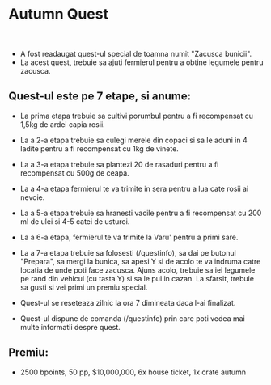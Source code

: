 # Autumn Quest <br><br>

- A fost readaugat quest-ul special de toamna numit "Zacusca bunicii".
- La acest quest, trebuie sa ajuti fermierul pentru a obtine legumele pentru zacusca.

## Quest-ul este pe 7 etape, si anume:
- La prima etapa trebuie sa cultivi porumbul pentru a fi recompensat cu 1,5kg de ardei capia rosii.
  
- La a 2-a etapa trebuie sa culegi merele din copaci si sa le aduni in 4 ladite pentru a fi recompensat cu 1kg de vinete.
  
- La a 3-a etapa trebuie sa plantezi 20 de rasaduri pentru a fi recompensat cu 500g de ceapa.
  
- La a 4-a etapa fermierul te va trimite in sera pentru a lua cate rosii ai nevoie.
  
- La a 5-a etapa trebuie sa hranesti vacile pentru a fi recompensat cu 200 ml de ulei si 4-5 catei de usturoi.
  
- La a 6-a etapa, fermierul te va trimite la Varu' pentru a primi sare.
  
- La a 7-a etapa trebuie sa folosesti (/questinfo), sa dai pe butonul "Prepara", sa mergi la bunica, sa apesi Y si de acolo te va indruma catre locatia de unde poti face zacusca. Ajuns acolo, trebuie sa iei legumele pe rand din vehicul (cu tasta Y) si sa le pui in cazan. La sfarsit, trebuie sa gusti si vei primi un premiu special.


- Quest-ul se reseteaza zilnic la ora 7 dimineata daca l-ai finalizat.
- Quest-ul dispune de comanda (/questinfo) prin care poti vedea mai multe informatii despre quest.
## Premiu: 
- 2500 bpoints, 50 pp, $10,000,000, 6x house ticket, 1x crate autumn
